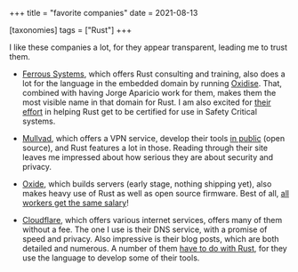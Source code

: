 +++
title = "favorite companies"
date = 2021-08-13

[taxonomies]
tags = ["Rust"]
+++

I like these companies a lot, for they appear transparent,
leading me to trust them.

- [Ferrous Systems], which offers Rust consulting and training,
  also does a lot for the language in the embedded domain by running [Oxidise].
  That, combined with having Jorge Aparicio work for them,
  makes them the most visible name in that domain for Rust.
  I am also excited for [their effort][Sealed Rust] in helping Rust get to be
  certified for use in Safety Critical systems.

- [Mullvad], which offers a VPN service,
  develop their tools [in public] (open source),
  and Rust features a lot in those.
  Reading through their site leaves me impressed about how
  serious they are about security and privacy.

- [Oxide], which builds servers (early stage, nothing shipping yet),
  also makes heavy use of Rust as well as open source firmware.
  Best of all, [all workers get the same salary]!

- [Cloudflare], which offers various internet services,
  offers many of them without a fee.
  The one I use is their DNS service, with a promise of speed and privacy.
  Also impressive is their blog posts,
  which are both detailed and numerous.
  A number of them [have to do with Rust],
  for they use the language to develop some of their tools.

[Ferrous Systems]: https://ferrous-systems.com
[Oxidise]: https://oxidizeconf.com
[Sealed Rust]: https://ferrous-systems.com/blog/sealed-rust-the-pitch
[Mullvad]: https://mullvad.net
[Oxide]: https://oxide.computer
[all workers get the same salary]: https://oxide.computer/blog/compensation-as-a-reflection-of-values
[in public]: https://github.com/mullvad
[Cloudflare]: https://cloudflare.com
[have to do with Rust]: https://blog.cloudflare.com/tag/rust
